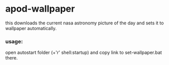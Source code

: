 # apod-wallpaper
this downloads the current nasa astronomy picture of the day and sets it to wallpaper automatically.

### usage:
open autostart folder (<win>+'r' shell:startup) and copy link to set-wallpaper.bat there.